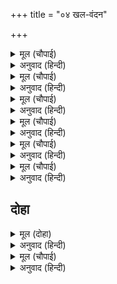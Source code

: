 +++
title = "०४ खल-वंदन"

+++


<details><summary>मूल (चौपाई)</summary>

बहुरि बंदि खल गन सतिभाएँ।  
जे बिनु काज दाहिनेहु बाएँ॥  
पर हित हानि लाभ जिन्ह केरें।  
उजरें हरष बिषाद बसेरें॥
</details>

<details><summary>अनुवाद (हिन्दी)</summary>

आता मी चांगल्या भावनेने दुष्टांना वंदन करतो. जे विनाकारण आपले हित करणाऱ्यांशीसुद्धा प्रतिकूल वर्तन करतात. त्यांच्या दृष्टीने दुसऱ्यांच्या हिताची हानी हाच लाभ असतो. दुसऱ्यांचा सर्वनाश झाल्याने त्यांना आनंद होतो आणि दुसऱ्यांचा उत्कर्ष झाल्याने विषाद वाटतो.॥ १॥
</details>

<details><summary>मूल (चौपाई)</summary>

हरि हर जस राकेस राहु से।  
पर अकाज भट सहसबाहु से॥  
जे पर दोष लखहिं सहसाखी।  
पर हित घृत जिन्ह के मन माखी॥
</details>

<details><summary>अनुवाद (हिन्दी)</summary>

जे (दुष्ट) हरी आणि हर यांच्या कीर्तिरूपी पौर्णिमेच्या चंद्रासाठी राहूसारखे आहेत, (अर्थात जेथे कुठे भगवान विष्णू किंवा शिव यांच्या कीर्तीचे वर्णन चालते, तेथे ते विघ्न आणतात.) आणि दुसऱ्यांचीनिंदा करण्यामध्ये सहस्रबाहूसारखे शूर असतात, ते दुसऱ्यांचे दोष हजार डोळ्यांनी पाहतात आणि दुसऱ्यांच्या हितरूपी तुपामधील माशीसारखे असतात. (अर्थात माशी तुपात पडून ते खराब करून टाकते व स्वतःही मरून जाते. त्याप्रमाणे दुष्ट लोक स्वतःचे नुकसान झाले तरी दुसऱ्याने केलेले काम बिघडवून टाकतात.)॥ २॥
</details>

<details><summary>मूल (चौपाई)</summary>

तेज कृसानु रोष महिषेसा।  
अघ अवगुन धन धनी धनेसा॥  
उदय केत सम हित सब ही के।  
कुंभकरन सम सोवत नीके॥
</details>

<details><summary>अनुवाद (हिन्दी)</summary>

जे तेजामध्ये अग्निप्रमाणे (प्रखर) वा क्रोधामध्ये यमाप्रमाणे असतात. जे पापरूपी आणि अवगुणरूपी धनामध्ये कुबेराप्रमाणे संपन्न असतात,ज्यांचा उत्कर्ष हा सर्वांच्या हिताचा नाश करण्यासाठी धूमकेतू-सारखा असतो, ते दुष्ट लोक कुंभकर्णाप्रमाणे झोपी जाण्यामध्येच जगाचे कल्याण आहे.॥ ३॥
</details>

<details><summary>मूल (चौपाई)</summary>

पर अकाजु लगि तनु परिहरहीं।  
जिमि हिम उपल कृषी दलि गरहीं॥  
बंदउँ खल जस सेष सरोषा।  
सहस बदन बरनइ पर दोषा॥
</details>

<details><summary>अनुवाद (हिन्दी)</summary>

ज्याप्रमाणे गारा ह्या पिकाची नासाडी करून मग स्वतःही (विरघळून) नाश पावतात, त्याप्रमाणे दुष्ट लोक दुसऱ्याच्या कामात विघ्न आणण्यासाठी आपल्या देहाचाही त्याग करतात. त्या दुष्टांना मी (हजार मुखे असणाऱ्या) शेषाप्रमाणे मानून वंदन करतो. कारण ते दुसऱ्यांची निंदा मोठॺा क्रोधाने हजारो मुखांनी करीत असतात.॥ ४॥
</details>

<details><summary>मूल (चौपाई)</summary>

पुनि प्रनवउँ पृथुराज समाना।  
पर अघ सुनइ सहस दस काना॥  
बहुरि सक्र सम बिनवउँ तेही।  
संतत सुरानीक हित जेही॥
</details>

<details><summary>अनुवाद (हिन्दी)</summary>

यानंतर मी त्यांना राजा पृथूसारखे (ज्याने भगवंतांची कीर्ती ऐकण्यासाठी दहा हजार कान मागितले होते) मानून मी प्रणाम करतो. ज्यांना मद्य हे चांगले व हितकारक वाटते, अशा त्यांना मी इंद्राप्रमाणे मानून वंदनकरतो. कारण इंद्राला सुरानीक म्हणजे देवांची सेना हितकारक वाटते.॥ ५॥
</details>

<details><summary>मूल (चौपाई)</summary>

बचन बज्र जेहि सदा पिआरा।  
सहस नयन पर दोष निहारा॥
</details>

<details><summary>अनुवाद (हिन्दी)</summary>

त्यांना कठोर वचनरूपी वज्र नेहमी आवडते आणि ते हजारो डोळ्यांनी दुसऱ्यांचे दोष पहात असतात. (इंद्राच्या हातात वज्र असते व त्याला हजार डोळे आहेत.)॥ ६॥
</details>

## दोहा


<details><summary>मूल (दोहा)</summary>

उदासीन अरि मीत हित सुनत जरहिं खल रीति।  
जानि पानि जुग जोरि जन बिनती करइ सप्रीति॥ ४॥
</details>

<details><summary>अनुवाद (हिन्दी)</summary>

दुष्टांची ही रीतच असते की, ते तटस्थ, शत्रू किंवा मित्र या कोणाचेही भले झालेले ऐकून चरफडत असतात. हे जाणून मी त्यांना हात जोडून प्रेमाने विनंती करतो.॥ ४॥
</details>

<details><summary>मूल (चौपाई)</summary>

मैं अपनी दिसि कीन्ह निहोरा।  
तिन्ह निज ओर न लाउब भोरा॥  
बायस पलिअहिं अति अनुरागा।  
होहिं निरामिष कबहुँ कि कागा॥
</details>

<details><summary>अनुवाद (हिन्दी)</summary>

मी विनंती केली तरी ते आपल्याकडून वाईट करण्यात कधीही चुकणार नाहीत. कावळॺांना कितीही प्रेमाने पाळले, तरी ते मांस खाणे सोडतील काय?॥ १॥
</details>
